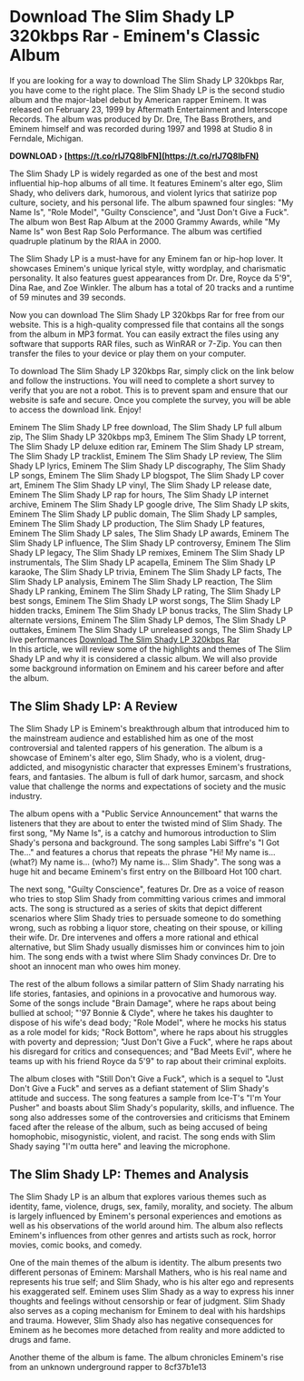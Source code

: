 
 
# Download The Slim Shady LP 320kbps Rar - Eminem's Classic Album
 
If you are looking for a way to download The Slim Shady LP 320kbps Rar, you have come to the right place. The Slim Shady LP is the second studio album and the major-label debut by American rapper Eminem. It was released on February 23, 1999 by Aftermath Entertainment and Interscope Records. The album was produced by Dr. Dre, The Bass Brothers, and Eminem himself and was recorded during 1997 and 1998 at Studio 8 in Ferndale, Michigan.
 
**DOWNLOAD › [https://t.co/rIJ7Q8lbFN](https://t.co/rIJ7Q8lbFN)**


 
The Slim Shady LP is widely regarded as one of the best and most influential hip-hop albums of all time. It features Eminem's alter ego, Slim Shady, who delivers dark, humorous, and violent lyrics that satirize pop culture, society, and his personal life. The album spawned four singles: "My Name Is", "Role Model", "Guilty Conscience", and "Just Don't Give a Fuck". The album won Best Rap Album at the 2000 Grammy Awards, while "My Name Is" won Best Rap Solo Performance. The album was certified quadruple platinum by the RIAA in 2000.
 
The Slim Shady LP is a must-have for any Eminem fan or hip-hop lover. It showcases Eminem's unique lyrical style, witty wordplay, and charismatic personality. It also features guest appearances from Dr. Dre, Royce da 5'9", Dina Rae, and Zoe Winkler. The album has a total of 20 tracks and a runtime of 59 minutes and 39 seconds.
 
Now you can download The Slim Shady LP 320kbps Rar for free from our website. This is a high-quality compressed file that contains all the songs from the album in MP3 format. You can easily extract the files using any software that supports RAR files, such as WinRAR or 7-Zip. You can then transfer the files to your device or play them on your computer.
 
To download The Slim Shady LP 320kbps Rar, simply click on the link below and follow the instructions. You will need to complete a short survey to verify that you are not a robot. This is to prevent spam and ensure that our website is safe and secure. Once you complete the survey, you will be able to access the download link. Enjoy!
 
Eminem The Slim Shady LP free download,  The Slim Shady LP full album zip,  The Slim Shady LP 320kbps mp3,  Eminem The Slim Shady LP torrent,  The Slim Shady LP deluxe edition rar,  Eminem The Slim Shady LP stream,  The Slim Shady LP tracklist,  Eminem The Slim Shady LP review,  The Slim Shady LP lyrics,  Eminem The Slim Shady LP discography,  The Slim Shady LP songs,  Eminem The Slim Shady LP blogspot,  The Slim Shady LP cover art,  Eminem The Slim Shady LP vinyl,  The Slim Shady LP release date,  Eminem The Slim Shady LP rap for hours,  The Slim Shady LP internet archive,  Eminem The Slim Shady LP google drive,  The Slim Shady LP skits,  Eminem The Slim Shady LP public domain,  The Slim Shady LP samples,  Eminem The Slim Shady LP production,  The Slim Shady LP features,  Eminem The Slim Shady LP sales,  The Slim Shady LP awards,  Eminem The Slim Shady LP influence,  The Slim Shady LP controversy,  Eminem The Slim Shady LP legacy,  The Slim Shady LP remixes,  Eminem The Slim Shady LP instrumentals,  The Slim Shady LP acapella,  Eminem The Slim Shady LP karaoke,  The Slim Shady LP trivia,  Eminem The Slim Shady LP facts,  The Slim Shady LP analysis,  Eminem The Slim Shady LP reaction,  The Slim Shady LP ranking,  Eminem The Slim Shady LP rating,  The Slim Shady LP best songs,  Eminem The Slim Shady LP worst songs,  The Slim Shady LP hidden tracks,  Eminem The Slim Shady LP bonus tracks,  The Slim Shady LP alternate versions,  Eminem The Slim Shady LP demos,  The Slim Shady LP outtakes,  Eminem The Slim Shady LP unreleased songs,  The Slim Shady LP live performances
 [Download The Slim Shady LP 320kbps Rar](https://example.com/download/The_Slim_Shady_LP_320kbps_Rar)  
In this article, we will review some of the highlights and themes of The Slim Shady LP and why it is considered a classic album. We will also provide some background information on Eminem and his career before and after the album.
 
## The Slim Shady LP: A Review
 
The Slim Shady LP is Eminem's breakthrough album that introduced him to the mainstream audience and established him as one of the most controversial and talented rappers of his generation. The album is a showcase of Eminem's alter ego, Slim Shady, who is a violent, drug-addicted, and misogynistic character that expresses Eminem's frustrations, fears, and fantasies. The album is full of dark humor, sarcasm, and shock value that challenge the norms and expectations of society and the music industry.
 
The album opens with a "Public Service Announcement" that warns the listeners that they are about to enter the twisted mind of Slim Shady. The first song, "My Name Is", is a catchy and humorous introduction to Slim Shady's persona and background. The song samples Labi Siffre's "I Got The..." and features a chorus that repeats the phrase "Hi! My name is... (what?) My name is... (who?) My name is... Slim Shady". The song was a huge hit and became Eminem's first entry on the Billboard Hot 100 chart.
 
The next song, "Guilty Conscience", features Dr. Dre as a voice of reason who tries to stop Slim Shady from committing various crimes and immoral acts. The song is structured as a series of skits that depict different scenarios where Slim Shady tries to persuade someone to do something wrong, such as robbing a liquor store, cheating on their spouse, or killing their wife. Dr. Dre intervenes and offers a more rational and ethical alternative, but Slim Shady usually dismisses him or convinces him to join him. The song ends with a twist where Slim Shady convinces Dr. Dre to shoot an innocent man who owes him money.
 
The rest of the album follows a similar pattern of Slim Shady narrating his life stories, fantasies, and opinions in a provocative and humorous way. Some of the songs include "Brain Damage", where he raps about being bullied at school; "'97 Bonnie & Clyde", where he takes his daughter to dispose of his wife's dead body; "Role Model", where he mocks his status as a role model for kids; "Rock Bottom", where he raps about his struggles with poverty and depression; "Just Don't Give a Fuck", where he raps about his disregard for critics and consequences; and "Bad Meets Evil", where he teams up with his friend Royce da 5'9" to rap about their criminal exploits.
 
The album closes with "Still Don't Give a Fuck", which is a sequel to "Just Don't Give a Fuck" and serves as a defiant statement of Slim Shady's attitude and success. The song features a sample from Ice-T's "I'm Your Pusher" and boasts about Slim Shady's popularity, skills, and influence. The song also addresses some of the controversies and criticisms that Eminem faced after the release of the album, such as being accused of being homophobic, misogynistic, violent, and racist. The song ends with Slim Shady saying "I'm outta here" and leaving the microphone.
 
## The Slim Shady LP: Themes and Analysis
 
The Slim Shady LP is an album that explores various themes such as identity, fame, violence, drugs, sex, family, morality, and society. The album is largely influenced by Eminem's personal experiences and emotions as well as his observations of the world around him. The album also reflects Eminem's influences from other genres and artists such as rock, horror movies, comic books, and comedy.
 
One of the main themes of the album is identity. The album presents two different personas of Eminem: Marshall Mathers, who is his real name and represents his true self; and Slim Shady, who is his alter ego and represents his exaggerated self. Eminem uses Slim Shady as a way to express his inner thoughts and feelings without censorship or fear of judgment. Slim Shady also serves as a coping mechanism for Eminem to deal with his hardships and trauma. However, Slim Shady also has negative consequences for Eminem as he becomes more detached from reality and more addicted to drugs and fame.
 
Another theme of the album is fame. The album chronicles Eminem's rise from an unknown underground rapper to
 8cf37b1e13
 
